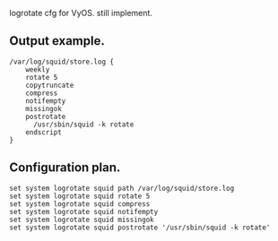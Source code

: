 logrotate cfg for VyOS. still implement.


## Output example.

	/var/log/squid/store.log {
		weekly
		rotate 5
		copytruncate
		compress
		notifempty
		missingok
		postrotate
		  /usr/sbin/squid -k rotate
		endscript
	}


## Configuration plan.

	set system logrotate squid path /var/log/squid/store.log
	set system logrotate squid rotate 5
	set system logrotate squid compress
	set system logrotate squid notifempty
	set system logrotate squid missingok
	set system logrotate squid postrotate '/usr/sbin/squid -k rotate'
